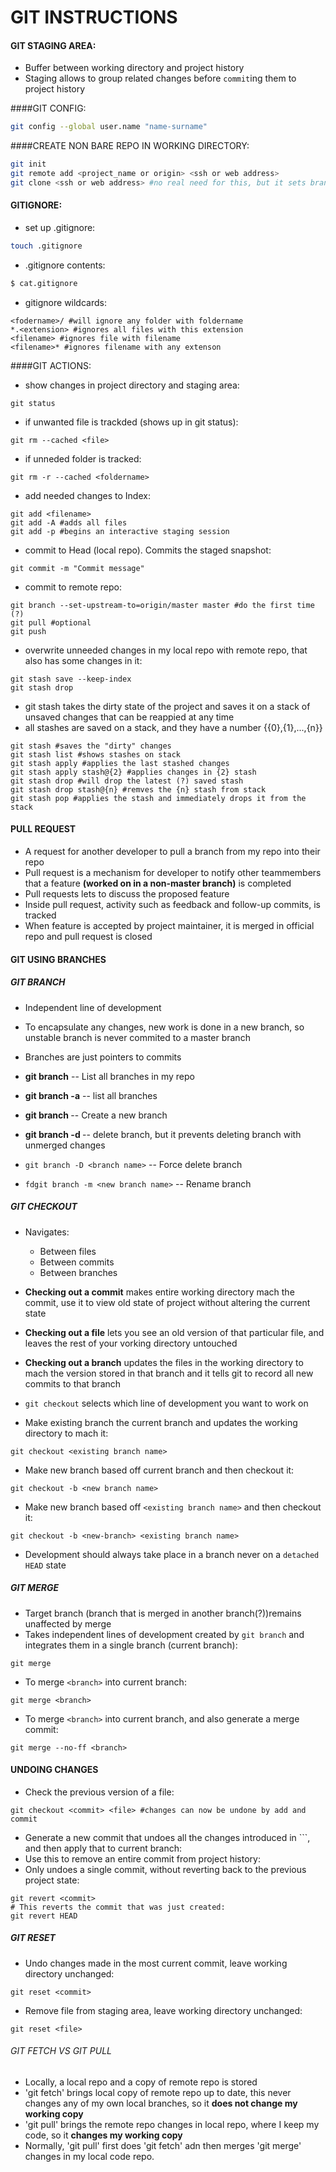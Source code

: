 GIT INSTRUCTIONS
================

#### GIT STAGING AREA:

* Buffer between working directory and project history
* Staging allows to group related changes before `commit`ing them to project history

####GIT CONFIG:

```bash
git config --global user.name "name-surname"
```

####CREATE NON BARE REPO IN WORKING DIRECTORY:

```bash
git init
git remote add <project_name or origin> <ssh or web address>
git clone <ssh or web address> #no real need for this, but it sets branch tracking automatically
```
#### GITIGNORE:

* set up .gitignore:

```bash
touch .gitignore
```
* .gitignore contents:

```bash
$ cat.gitignore
```
* gitignore wildcards:

```
<fodername>/ #will ignore any folder with foldername
*.<extension> #ignores all files with this extension
<filename> #ignores file with filename
<filename>* #ignores filename with any extenson
```
####GIT ACTIONS:

* show changes in project directory and staging area:

```
git status
```
* if unwanted file is trackded (shows up in git status):

```
git rm --cached <file>
```

* if unneded folder is tracked:

```
git rm -r --cached <foldername>
```

* add needed changes to Index:

```
git add <filename>
git add -A #adds all files
git add -p #begins an interactive staging session
```

* commit to Head (local repo). Commits the staged snapshot:

```
git commit -m "Commit message"
```

* commit to remote repo:

```
git branch --set-upstream-to=origin/master master #do the first time (?)
git pull #optional
git push
```

* overwrite unneeded changes in my local repo with remote repo, that also has some changes in it:

```
git stash save --keep-index
git stash drop
```
* git stash takes the dirty state of the project and saves it on a stack of unsaved changes that can be reappied at any time
* all stashes are saved on a stack, and they have a number {{0},{1},...,{n}}
```
git stash #saves the "dirty" changes
git stash list #shows stashes on stack
git stash apply #applies the last stashed changes
git stash apply stash@{2} #applies changes in {2} stash
git stash drop #will drop the latest (?) saved stash
git stash drop stash@{n} #remves the {n} stash from stack
git stash pop #applies the stash and immediately drops it from the stack
```
#### PULL REQUEST
* A request for another developer to pull a branch from my repo into their repo
* Pull request is a mechanism for developer to notify other teammembers that a feature **(worked on in a non-master branch)** is completed
* Pull requests lets to discuss the proposed feature
* Inside pull request, activity such as feedback and follow-up commits, is tracked
* When feature is accepted by project maintainer, it is merged in official repo and pull request is closed

#### GIT USING BRANCHES
##### GIT BRANCH
* Independent line of development
* To encapsulate any changes, new work is done in a new branch, so unstable branch is never commited to a master branch
* Branches are just pointers to commits

* **git branch** -- List all branches in my repo
* **git branch -a** -- list all branches
* **git branch <new branch name>** -- Create a new branch
* **git branch -d <branch name>** -- delete branch, but it prevents deleting branch with unmerged changes
* `git branch -D <branch name>` -- Force delete branch
* `fdgit branch -m <new branch name>` -- Rename branch

##### GIT CHECKOUT
* Navigates:
  * Between files
  * Between commits
  * Between branches
* **Checking out a commit** makes entire working directory mach the commit, use it to view old state of project without altering the current state
* **Checking out a file** lets you see an old version of that particular file, and leaves the rest of your vorking directory untouched
* **Checking out a branch** updates the files in the working directory to mach the version stored in that branch and it tells git to record all new commits to that branch
* `git checkout` selects which line of development you want to work on

* Make existing branch the current branch and updates the working directory to mach it:

```
git checkout <existing branch name>
```
* Make new branch based off current branch and then checkout it:

```
git checkout -b <new branch name>
```
* Make new branch based off `<existing branch name>` and then checkout it:

```
git checkout -b <new-branch> <existing branch name>
```
* Development should always take place in a branch never on a `detached HEAD` state

##### GIT MERGE
* Target branch (branch that is merged in another branch(?))remains unaffected by merge
* Takes independent lines of development created by `git branch` and integrates them in a single branch (current branch):

```
git merge
```
* To merge `<branch>` into current branch:

```
git merge <branch>
```
* To merge `<branch>` into current branch, and also generate a merge commit:

```
git merge --no-ff <branch>
```
#### UNDOING CHANGES

* Check the previous version of a file:

```
git checkout <commit> <file> #changes can now be undone by add and commit
```
* Generate a new commit that undoes all the changes introduced in ``<commit>`, and then apply that to current branch:
* Use this to remove an entire commit from project history:
* Only undoes a single commit, without reverting back to the previous project state:

```
git revert <commit>
# This reverts the commit that was just created:
git revert HEAD
```
##### GIT RESET

* Undo changes made in the most current commit, leave working directory unchanged:

```
git reset <commit> 
```
* Remove file from staging area, leave working directory unchanged:

```
git reset <file>
```

###### GIT FETCH VS GIT PULL

* Locally, a local repo and a copy of remote repo is stored
* 'git fetch'  brings local copy of remote repo up to date, this never changes any of my own local branches, so it **does not change my working copy**
* 'git pull' brings the remote repo changes in local repo, where I keep my code, so it **changes my working copy**
* Normally, 'git pull' first does 'git fetch' adn then merges 'git merge' changes in my local code repo.




